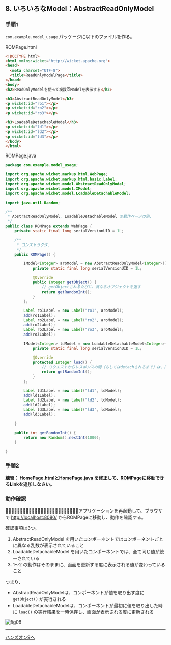 ## 8. いろいろなModel：AbstractReadOnlyModel

### 手順1

`com.example.model_usage` パッケージに以下のファイルを作る。

ROMPage.html

```html
<!DOCTYPE html>
<html xmlns:wicket="http://wicket.apache.org">
<head>
  <meta charset="UTF-8">
  <title>ReadOnlyModelPage</title>
</head>
<body>
<h2>ReadOnlyModelを使って複数回Modelを表示する</h2>

<h3>AbstractReadOnlyModel</h3>
<p wicket:id="ro1"></p>
<p wicket:id="ro2"></p>
<p wicket:id="ro3"></p>

<h3>LoadableDetachableModel</h3>
<p wicket:id="ld1"></p>
<p wicket:id="ld2"></p>
<p wicket:id="ld3"></p>
</body>
</html>
```

ROMPage.java

```java
package com.example.model_usage;

import org.apache.wicket.markup.html.WebPage;
import org.apache.wicket.markup.html.basic.Label;
import org.apache.wicket.model.AbstractReadOnlyModel;
import org.apache.wicket.model.IModel;
import org.apache.wicket.model.LoadableDetachableModel;

import java.util.Random;

/**
 * AbstractReadOnlyModel, LoadableDetachableModel の動作ページの例.
 */
public class ROMPage extends WebPage {
	private static final long serialVersionUID = 1L;

	/**
	 * コンストラクタ.
	 */
	public ROMPage() {

		IModel<Integer> aroModel = new AbstractReadOnlyModel<Integer>() {
			private static final long serialVersionUID = 1L;

			@Override
			public Integer getObject() {
				// getObjectされるたびに、異なるオブジェクトを返す
				return getRandomInt();
			}
		};

		Label ro1Label = new Label("ro1", aroModel);
		add(ro1Label);
		Label ro2Label = new Label("ro2", aroModel);
		add(ro2Label);
		Label ro3Label = new Label("ro3", aroModel);
		add(ro3Label);

		IModel<Integer> ldModel = new LoadableDetachableModel<Integer>() {
			private static final long serialVersionUID = 1L;

			@Override
			protected Integer load() {
				// リクエストからレスポンスの間（もしくはdetachされるまで）は、同じオブジェクトを返す
				return getRandomInt();
			}
		};

		Label ld1Label = new Label("ld1", ldModel);
		add(ld1Label);
		Label ld2Label = new Label("ld2", ldModel);
		add(ld2Label);
		Label ld3Label = new Label("ld3", ldModel);
		add(ld3Label);

	}

	public int getRandomInt() {
		return new Random().nextInt(1000);
	}

}
```

### 手順2

**練習： HomePage.htmlとHomePage.java を修正して、ROMPageに移動できるLinkを追加しなさい。**

### 動作確認

􏰘􏰙􏰒􏰏􏰚􏰎􏰛􏰁􏰑􏰜􏰝􏰉􏰊􏰞􏰟􏰈􏰐􏰌􏰓􏰠􏰠􏰄􏰍􏰡􏰀アプリケーションを再起動して、ブラウザで [http://localhost:8080/](http://localhost:8080/)  からROMPageに移動し、動作を確認する。

確認事項は3つ。

1. AbstractReadOnlyModel を用いたコンポーネントではコンポーネントごとに異なる乱数が表示されていること
2. LoadableDetachableModel を用いたコンポーネントでは、全て同じ値が統一されている
3. 1〜2 の動作はそのままに、画面を更新する度に表示される値が変わっていること

つまり、

- AbstractReadOnlyModelは、コンポーネントが値を取り出す度に `getObject()` が実行される
- LoadableDetachableModelは、コンポーネントが最初に値を取り出した時に `load()` の実行結果を一時保存し、画面が表示される度に更新される


![fig08](./fig08.png)

----

[ハンズオン9へ](./HandsOn09.md)


